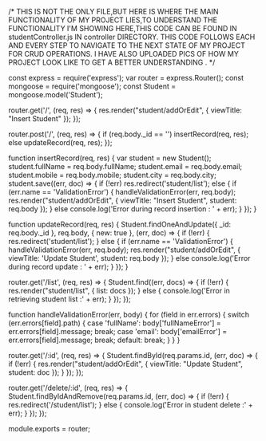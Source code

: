 
/*
THIS IS NOT THE ONLY FILE,BUT HERE IS WHERE THE MAIN FUNCTIONALITY OF MY PROJECT LIES,TO UNDERSTAND THE FUNCTIONALITY I'M SHOWING HERE,THIS CODE CAN BE FOUND IN studentController.js IN controller DIRECTORY.
THIS CODE FOLLOWS EACH AND EVERY STEP TO NAVIGATE TO THE NEXT STATE OF MY PROJECT FOR CRUD OPERATIONS.
 I HAVE ALSO UPLOADED PICS OF HOW MY PROJECT LOOK LIKE TO GET A BETTER UNDERSTANDING .
*/

const express = require('express');
var router = express.Router();
const mongoose = require('mongoose');
const Student = mongoose.model('Student');

router.get('/', (req, res) => {
    res.render("student/addOrEdit", {
        viewTitle: "Insert Student"
    });
});

router.post('/', (req, res) => {
    if (req.body._id == '')
        insertRecord(req, res);
        else
        updateRecord(req, res);
});


function insertRecord(req, res) {
    var student = new Student();
    student.fullName = req.body.fullName;
    student.email = req.body.email;
    student.mobile = req.body.mobile;
    student.city = req.body.city;
    student.save((err, doc) => {
        if (!err)
            res.redirect('student/list');
        else {
            if (err.name == 'ValidationError') {
                handleValidationError(err, req.body);
                res.render("student/addOrEdit", {
                    viewTitle: "Insert Student",
                    student: req.body
                });
            }
            else
                console.log('Error during record insertion : ' + err);
        }
    });
}

function updateRecord(req, res) {
    Student.findOneAndUpdate({ _id: req.body._id }, req.body, { new: true }, (err, doc) => {
        if (!err) { res.redirect('student/list'); }
        else {
            if (err.name == 'ValidationError') {
                handleValidationError(err, req.body);
                res.render("student/addOrEdit", {
                    viewTitle: 'Update Student',
                    student: req.body
                });
            }
            else
                console.log('Error during record update : ' + err);
        }
    });
}


router.get('/list', (req, res) => {
    Student.find((err, docs) => {
        if (!err) {
            res.render("student/list", {
                list: docs
            });
        }
        else {
            console.log('Error in retrieving student list :' + err);
        }
    });
});


function handleValidationError(err, body) {
    for (field in err.errors) {
        switch (err.errors[field].path) {
            case 'fullName':
                body['fullNameError'] = err.errors[field].message;
                break;
            case 'email':
                body['emailError'] = err.errors[field].message;
                break;
            default:
                break;
        }
    }
}

router.get('/:id', (req, res) => {
    Student.findById(req.params.id, (err, doc) => {
        if (!err) {
            res.render("student/addOrEdit", {
                viewTitle: "Update Student",
                student: doc
            });
        }
    });
});

router.get('/delete/:id', (req, res) => {
    Student.findByIdAndRemove(req.params.id, (err, doc) => {
        if (!err) {
            res.redirect('/student/list');
        }
        else { console.log('Error in student delete :' + err); }
    });
});

module.exports = router;

